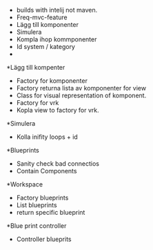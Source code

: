 * builds with intelij not maven.
* Freq-mvc-feature
* Lägg till komponenter
* Simulera
* Kompla ihop kommponenter
* Id system / kategory
* 

*Lägg till kompenter
* Factory for komponenter
* Factory returna lista av komponenter for view
* Class for visual representation of komponent.
* Factory for vrk
* Kopla view to  factory for vrk.

*Simulera
* Kolla inifity loops + id

*Blueprints
* Sanity check bad connectios
* Contain Components

*Workspace
  * Factory blueprints
  * List blueprints
  * return specific blueprint
 
 *Blue print controller
 * Controller blueprits
 
